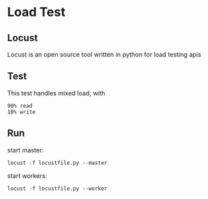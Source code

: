 # Load Test


## Locust

Locust is an open source tool written in python for load testing apis


## Test

This test handles mixed load, with
```
90% read
10% write
```


## Run

start master:
```
locust -f locustfile.py --master
```

start workers:
```
locust -f locustfile.py --worker
```